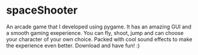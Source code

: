 # spaceShooter
An arcade game that I developed using pygame. It has an amazing GUI and a smooth gaming exeperience.
You can fly, shoot, jump and can choose your character of your own choice.
Packed with cool sound effects to make the experience even better.
Download and have fun! :)
